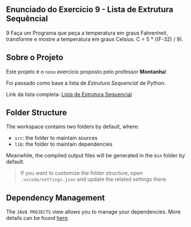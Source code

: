 ## Enunciado do Exercício 9 - Lista de Extrutura Sequêncial

9 Faça um Programa que peça a temperatura em graus Fahrenheit, transforme e mostre a temperatura em graus Celsius. C = 5 * ((F-32) / 9).

## Sobre o Projeto

Este projeto é o `nono` exercício proposto pelo professor **Montanha**!

Foi passado como base a lista de _Estrutura Sequencial_ de Python.

Link da lista completa: [Lista de Estrutura Sequencial](https://wiki.python.org.br/EstruturaSequencial)


## Folder Structure

The workspace contains two folders by default, where:

- `src`: the folder to maintain sources
- `lib`: the folder to maintain dependencies

Meanwhile, the compiled output files will be generated in the `bin` folder by default.

> If you want to customize the folder structure, open `.vscode/settings.json` and update the related settings there.

## Dependency Management

The `JAVA PROJECTS` view allows you to manage your dependencies. More details can be found [here](https://github.com/microsoft/vscode-java-dependency#manage-dependencies).